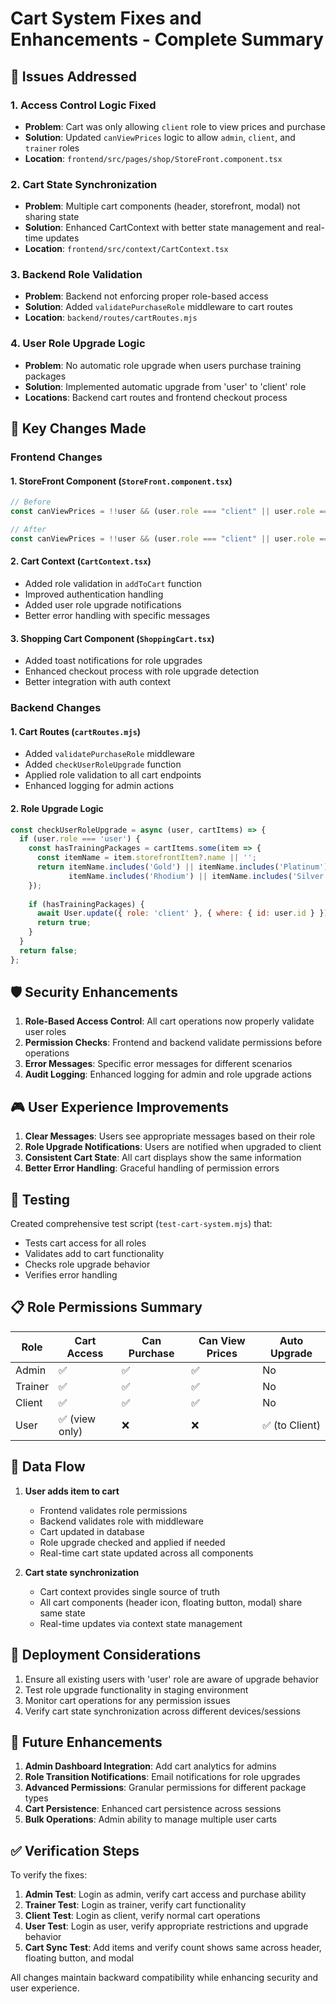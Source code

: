 # Cart System Fixes and Enhancements - Complete Summary

## 🎯 Issues Addressed

### 1. **Access Control Logic Fixed**
- **Problem**: Cart was only allowing `client` role to view prices and purchase
- **Solution**: Updated `canViewPrices` logic to allow `admin`, `client`, and `trainer` roles
- **Location**: `frontend/src/pages/shop/StoreFront.component.tsx`

### 2. **Cart State Synchronization**
- **Problem**: Multiple cart components (header, storefront, modal) not sharing state
- **Solution**: Enhanced CartContext with better state management and real-time updates
- **Location**: `frontend/src/context/CartContext.tsx`

### 3. **Backend Role Validation**
- **Problem**: Backend not enforcing proper role-based access
- **Solution**: Added `validatePurchaseRole` middleware to cart routes
- **Location**: `backend/routes/cartRoutes.mjs`

### 4. **User Role Upgrade Logic**
- **Problem**: No automatic role upgrade when users purchase training packages
- **Solution**: Implemented automatic upgrade from 'user' to 'client' role
- **Locations**: Backend cart routes and frontend checkout process

## 🔄 Key Changes Made

### Frontend Changes

#### 1. StoreFront Component (`StoreFront.component.tsx`)
```typescript
// Before
const canViewPrices = !!user && (user.role === "client" || user.role === "admin");

// After  
const canViewPrices = !!user && (user.role === "client" || user.role === "admin" || user.role === "trainer");
```

#### 2. Cart Context (`CartContext.tsx`)
- Added role validation in `addToCart` function
- Improved authentication handling
- Added user role upgrade notifications
- Better error handling with specific messages

#### 3. Shopping Cart Component (`ShoppingCart.tsx`)
- Added toast notifications for role upgrades
- Enhanced checkout process with role upgrade detection
- Better integration with auth context

### Backend Changes

#### 1. Cart Routes (`cartRoutes.mjs`)
- Added `validatePurchaseRole` middleware
- Added `checkUserRoleUpgrade` function
- Applied role validation to all cart endpoints
- Enhanced logging for admin actions

#### 2. Role Upgrade Logic
```javascript
const checkUserRoleUpgrade = async (user, cartItems) => {
  if (user.role === 'user') {
    const hasTrainingPackages = cartItems.some(item => {
      const itemName = item.storefrontItem?.name || '';
      return itemName.includes('Gold') || itemName.includes('Platinum') || 
             itemName.includes('Rhodium') || itemName.includes('Silver');
    });
    
    if (hasTrainingPackages) {
      await User.update({ role: 'client' }, { where: { id: user.id } });
      return true;
    }
  }
  return false;
};
```

## 🛡️ Security Enhancements

1. **Role-Based Access Control**: All cart operations now properly validate user roles
2. **Permission Checks**: Frontend and backend validate permissions before operations
3. **Error Messages**: Specific error messages for different scenarios
4. **Audit Logging**: Enhanced logging for admin and role upgrade actions

## 🎮 User Experience Improvements

1. **Clear Messages**: Users see appropriate messages based on their role
2. **Role Upgrade Notifications**: Users are notified when upgraded to client
3. **Consistent Cart State**: All cart displays show the same information
4. **Better Error Handling**: Graceful handling of permission errors

## 🧪 Testing

Created comprehensive test script (`test-cart-system.mjs`) that:
- Tests cart access for all roles
- Validates add to cart functionality
- Checks role upgrade behavior
- Verifies error handling

## 📋 Role Permissions Summary

| Role | Cart Access | Can Purchase | Can View Prices | Auto Upgrade |
|------|-------------|---------------|-----------------|--------------|
| Admin | ✅ | ✅ | ✅ | No |
| Trainer | ✅ | ✅ | ✅ | No |
| Client | ✅ | ✅ | ✅ | No |
| User | ✅ (view only) | ❌ | ❌ | ✅ (to Client) |

## 🔄 Data Flow

1. **User adds item to cart**
   - Frontend validates role permissions
   - Backend validates role with middleware
   - Cart updated in database
   - Role upgrade checked and applied if needed
   - Real-time cart state updated across all components

2. **Cart state synchronization**
   - Cart context provides single source of truth
   - All cart components (header icon, floating button, modal) share same state
   - Real-time updates via context state management

## 🚀 Deployment Considerations

1. Ensure all existing users with 'user' role are aware of upgrade behavior
2. Test role upgrade functionality in staging environment
3. Monitor cart operations for any permission issues
4. Verify cart state synchronization across different devices/sessions

## 📝 Future Enhancements

1. **Admin Dashboard Integration**: Add cart analytics for admins
2. **Role Transition Notifications**: Email notifications for role upgrades
3. **Advanced Permissions**: Granular permissions for different package types
4. **Cart Persistence**: Enhanced cart persistence across sessions
5. **Bulk Operations**: Admin ability to manage multiple user carts

## ✅ Verification Steps

To verify the fixes:

1. **Admin Test**: Login as admin, verify cart access and purchase ability
2. **Trainer Test**: Login as trainer, verify cart functionality  
3. **Client Test**: Login as client, verify normal cart operations
4. **User Test**: Login as user, verify appropriate restrictions and upgrade behavior
5. **Cart Sync Test**: Add items and verify count shows same across header, floating button, and modal

All changes maintain backward compatibility while enhancing security and user experience.
